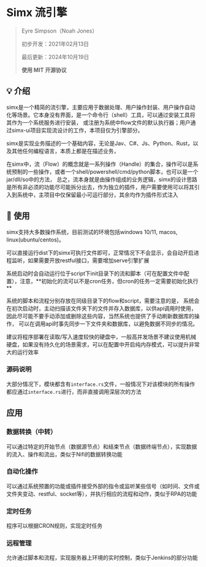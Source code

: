 # Simx 流引擎

> Eyre Simpson（Noah Jones）
>
> 初步开发：2021年02月13日
>
> 最后更新：2024年10月19日
>
> **使用 MIT 开源协议**

## 💡 介绍

simx是一个精简的流引擎，主要应用于数据处理、用户操作封装、用户操作自动化等场景。它本身没有界面，是一个命令行（shell）工具，可以通过安装工具将其作为一个系统服务进行安装，
或注册为系统中flow文件的默认执行器；用户通过simx-ui项目实现流设计的工作，本项目仅为引擎部分。

simx是实现业务描述的一个基础内容，无论是Jav、C#、Js、Python、Rust，以及其他任何编程语言，本质上都是在描述业务，

在simx中，流（Flow）的概念就是一系列操作（Handle）的集合，操作可以是系统预制的一些操作，或者一个shell/powershell/cmd/python脚本，也可以是一个jar/dll/so中的方法，
总之，流本身就是由操作组成的业务逻辑，simx的设计思路是所有非必须的功能尽可能拆分出去，作为独立的插件，用户需要使用可以将其引入到系统中，主项目中仅保留最小可运行部分，其余均作为插件形式注入

## 🌟 使用

simx支持大多数操作系统，目前测试的环境包括windows 10/11, macos, linux(ubuntu/centos)。

可以直接运行dist下的simx可执行文件即可，正常情况下不会显示，会自动开启进程监听，如果需要开放restful接口，需要增加serve引擎扩展

系统启动时会自动运行位于script下init目录下的流和脚本（可在配置文件中配置），注意，**初始化的流可以不是cron任务，但cron的任务一定需要初始化执行
**

系统的脚本和流程分别存放在同级目录下的flow和script，需要注意的是，
系统会在初次启动时，主动扫描该文件夹下的文件并存入数据库，以供api调用时使用，因此尽可能不要手动添加或删除这些内容，当然系统也提供了手动刷新数据库的操作，
可以在调用api时事先同步一下文件夹和数据库，以避免数据不同步的情况。

建议将程序部署在读取/写入速度较快的硬盘中，一般高并发场景不建议使用机械硬盘，如果没有持久化的场景需求，可以在配置中开启纯内存模式，可以提升非常大的运行效率

### 源码说明

大部分情况下，模块都含有`interface.rs`文件，一般情况下对该模块的所有操作都应通过`interface.rs`进行，而非直接调用深层次的方法

## 应用

### 数据转换（中转）

可以通过特定的开始节点（数据源节点）和结束节点（数据终端节点），实现数据的流入、操作和流出，类似于Nifi的数据转换功能

### 自动化操作

可以通过系统预置的功能或插件接受外部的指令或监听某些信号（如时间、文件或文件夹变动、restful、socket等），并执行相应的流程和动作，类似于RPA的功能

### 定时任务

程序可以根据CRON规则，实现定时任务

### 远程管理

允许通过脚本和流程，实现服务器上环境的实时控制，类似于Jenkins的部分功能
